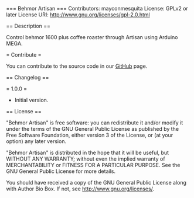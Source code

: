 === Behmor Artisan ===
Contributors: mayconmesquita
License: GPLv2 or later
License URI: http://www.gnu.org/licenses/gpl-2.0.html

== Description ==

Control behmor 1600 plus coffee roaster through Artisan using Arduino MEGA.

= Contribute =

You can contribute to the source code in our [GitHub](https://github.com/mayconmesquita/behmor-artisan) page.

== Changelog ==

= 1.0.0 =

* Initial version.

== License ==

"Behmor Artisan" is free software: you can redistribute it and/or modify it under the terms of the GNU General Public License as published by the Free Software Foundation, either version 3 of the License, or (at your option) any later version.

"Behmor Artisan" is distributed in the hope that it will be useful, but WITHOUT ANY WARRANTY; without even the implied warranty of MERCHANTABILITY or FITNESS FOR A PARTICULAR PURPOSE. See the GNU General Public License for more details.

You should have received a copy of the GNU General Public License along with Author Bio Box. If not, see <http://www.gnu.org/licenses/>.
